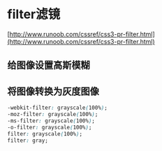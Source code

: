 # filter滤镜
[http://www.runoob.com/cssref/css3-pr-filter.html](http://www.runoob.com/cssref/css3-pr-filter.html)

## 给图像设置高斯模糊
## 将图像转换为灰度图像
```css
-webkit-filter: grayscale(100%);
-moz-filter: grayscale(100%);
-ms-filter: grayscale(100%);
-o-filter: grayscale(100%);
filter: grayscale(100%);
filter: gray;
```
